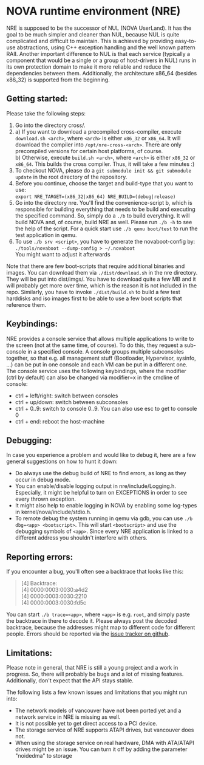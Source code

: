 NOVA runtime environment (NRE)
==============================

NRE is supposed to be the successor of NUL (NOVA UserLand). It has the goal
to be much simpler and cleaner than NUL, because NUL is quite complicated and
difficult to maintain. This is achieved by providing easy-to-use abstractions,
using C++ exception handling and the well known pattern RAII.
Another important difference to NUL is that each service (typically a
component that would be a single or a group of host-drivers in NUL) runs in
its own protection domain to make it more reliable and reduce the dependencies
between them. Additionally, the architecture x86_64 (besides x86_32) is
supported from the beginning.


Getting started:
----------------

Please take the following steps:

1.  Go into the directory cross/.
2.  a) If you want to download a precompiled cross-compiler, execute
    `download.sh <arch>`, where `<arch>` is either `x86_32` or `x86_64`.
    It will download the compiler into `/opt/nre-cross-<arch>`. There are only
    precompiled versions for certain host platforms, of course.  
    b) Otherwise, execute `build.sh <arch>`, where `<arch>` is either `x86_32`
    or `x86_64`. This builds the cross compiler. Thus, it will take a few
    minutes :)
3.  To checkout NOVA, please do a `git submodule init && git submodule update`
    in the root directory of the repository.
4.  Before you continue, choose the target and build-type that you want to use:  
    `export NRE_TARGET=(x86_32|x86_64) NRE_BUILD=(debug|release)`
5.  Go into the directory nre. You'll find the convenience-script b, which is
    responsible for building everything that needs to be build and executing
    the specified command. So, simply do a `./b` to build everything. It will
    build NOVA and, of course, build NRE as well. Please run `./b -h` to see
    the help of the script. For a quick start use `./b qemu boot/test` to run
    the test application in qemu.
6.  To use `./b srv <script>`, you have to generate the novaboot-config by:  
    `./tools/novaboot --dump-config > ~/.novaboot`  
    You might want to adjust it afterwards

Note that there are few boot-scripts that require additional binaries and
images. You can download them via `./dist/download.sh` in the nre directory. They
will be put into dist/imgs/. You have to download quite a few MB and it will
probably get more over time, which is the reason it is not included in the
repo. Similarly, you have to invoke `./dist/build.sh` to build a few test
harddisks and iso images first to be able to use a few boot scripts that
reference them.


Keybindings:
------------

NRE provides a console service that allows multiple applications to write to
the screen (not at the same time, of course). To do this, they request a sub-
console in a specified console. A console groups multiple subconsoles together,
so that e.g. all management stuff (Bootloader, Hypervisor, sysinfo, ...) can
be put in one console and each VM can be put in a different one. The console
service uses the following keybindings, where the modifier (ctrl by default)
can also be changed via modifier=x in the cmdline of console:

* ctrl + left/right: switch between consoles
* ctrl + up/down: switch between subconsoles
* ctrl + 0..9: switch to console 0..9. You can also use esc to get to console 0
* ctrl + end: reboot the host-machine


Debugging:
----------

In case you experience a problem and would like to debug it, here are a few
general suggestions on how to hunt it down:

* Do always use the debug build of NRE to find errors, as long as they occur in
  debug mode.
* You can enable/disable logging output in nre/include/Logging.h. Especially,
  it might be helpful to turn on EXCEPTIONS in order to see every thrown
  exception.
* It might also help to enable logging in NOVA by enabling some log-types in
  kernel/nova/include/stdio.h.
* To remote debug the system running in qemu via gdb, you can use
  `./b dbg=<app> <bootscript>`. This will start `<bootscript>` and use the
  debugging symbols of `<app>`. Since every NRE application is linked to a
  different address you shouldn't interfere with others.


Reporting errors:
-----------------

If you encounter a bug, you'll often see a backtrace that looks like this:

> [4] Backtrace:  
> [4] 0000:0003:0030:a4d2  
> [4] 0000:0003:0030:2210  
> [4] 0000:0003:0030:fd5c  

You can start `./b trace=<app>`, where `<app>` is e.g. `root`, and simply paste
the backtrace in there to decode it. Please always post the decoded backtrace,
because the addresses might map to different code for different people.
Errors should be reported via the [issue tracker on github](https://github.com/TUD-OS/NRE/issues).


Limitations:
------------

Please note in general, that NRE is still a young project and a work in
progress. So, there will probably be bugs and a lot of missing features.
Additionally, don't expect that the API stays stable.

The following lists a few known issues and limitations that you might run into:

* The network models of vancouver have not been ported yet and a network service
  in NRE is missing as well.
* It is not possible yet to get direct access to a PCI device.
* The storage service of NRE supports ATAPI drives, but vancouver does not.
* When using the storage service on real hardware, DMA with ATA/ATAPI drives
  might be an issue. You can turn it off by adding the parameter "noidedma" to
  storage

